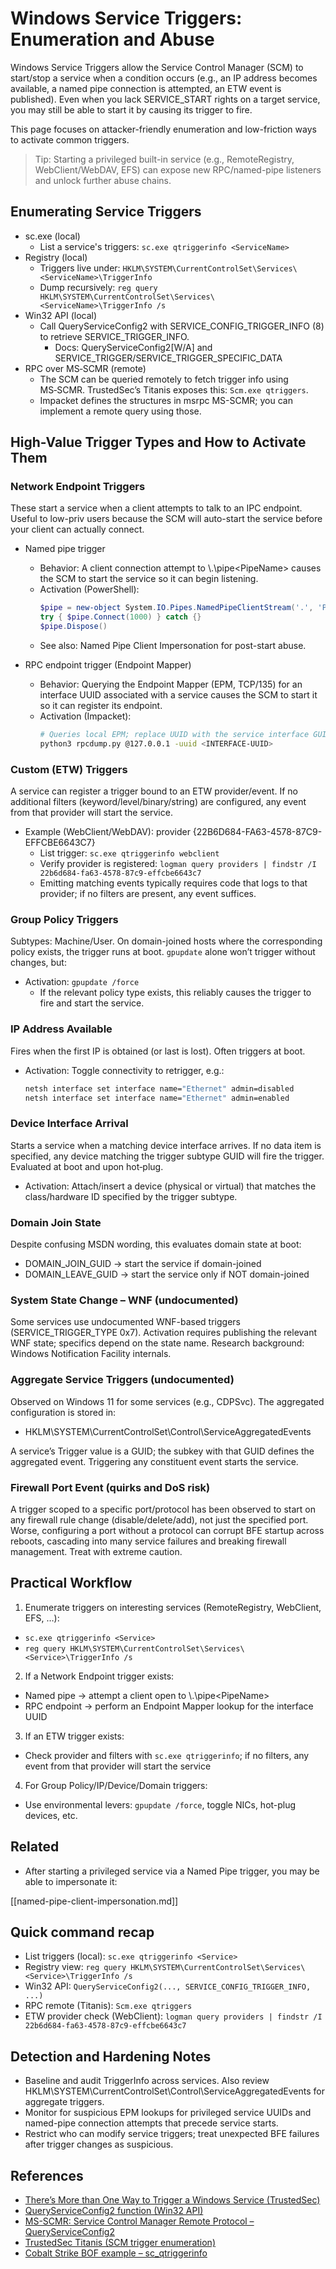 # Windows Service Triggers: Enumeration and Abuse

Windows Service Triggers allow the Service Control Manager (SCM) to start/stop a service when a condition occurs (e.g., an IP address becomes available, a named pipe connection is attempted, an ETW event is published). Even when you lack SERVICE_START rights on a target service, you may still be able to start it by causing its trigger to fire.

This page focuses on attacker-friendly enumeration and low-friction ways to activate common triggers.

> Tip: Starting a privileged built-in service (e.g., RemoteRegistry, WebClient/WebDAV, EFS) can expose new RPC/named-pipe listeners and unlock further abuse chains.

## Enumerating Service Triggers

- sc.exe (local)
  - List a service's triggers: `sc.exe qtriggerinfo <ServiceName>`
- Registry (local)
  - Triggers live under: `HKLM\SYSTEM\CurrentControlSet\Services\<ServiceName>\TriggerInfo`
  - Dump recursively: `reg query HKLM\SYSTEM\CurrentControlSet\Services\<ServiceName>\TriggerInfo /s`
- Win32 API (local)
  - Call QueryServiceConfig2 with SERVICE_CONFIG_TRIGGER_INFO (8) to retrieve SERVICE_TRIGGER_INFO.
    - Docs: QueryServiceConfig2[W/A] and SERVICE_TRIGGER/SERVICE_TRIGGER_SPECIFIC_DATA
- RPC over MS‑SCMR (remote)
  - The SCM can be queried remotely to fetch trigger info using MS‑SCMR. TrustedSec’s Titanis exposes this: `Scm.exe qtriggers`.
  - Impacket defines the structures in msrpc MS-SCMR; you can implement a remote query using those.

## High-Value Trigger Types and How to Activate Them

### Network Endpoint Triggers

These start a service when a client attempts to talk to an IPC endpoint. Useful to low-priv users because the SCM will auto-start the service before your client can actually connect.

- Named pipe trigger
  - Behavior: A client connection attempt to \\.\pipe\<PipeName> causes the SCM to start the service so it can begin listening.
  - Activation (PowerShell):
    ```powershell
    $pipe = new-object System.IO.Pipes.NamedPipeClientStream('.', 'PipeNameFromTrigger', [System.IO.Pipes.PipeDirection]::InOut)
    try { $pipe.Connect(1000) } catch {}
    $pipe.Dispose()
    ```
  - See also: Named Pipe Client Impersonation for post-start abuse.

- RPC endpoint trigger (Endpoint Mapper)
  - Behavior: Querying the Endpoint Mapper (EPM, TCP/135) for an interface UUID associated with a service causes the SCM to start it so it can register its endpoint.
  - Activation (Impacket):
    ```bash
    # Queries local EPM; replace UUID with the service interface GUID
    python3 rpcdump.py @127.0.0.1 -uuid <INTERFACE-UUID>
    ```

### Custom (ETW) Triggers

A service can register a trigger bound to an ETW provider/event. If no additional filters (keyword/level/binary/string) are configured, any event from that provider will start the service.

- Example (WebClient/WebDAV): provider {22B6D684-FA63-4578-87C9-EFFCBE6643C7}
  - List trigger: `sc.exe qtriggerinfo webclient`
  - Verify provider is registered: `logman query providers | findstr /I 22b6d684-fa63-4578-87c9-effcbe6643c7`
  - Emitting matching events typically requires code that logs to that provider; if no filters are present, any event suffices.

### Group Policy Triggers

Subtypes: Machine/User. On domain-joined hosts where the corresponding policy exists, the trigger runs at boot. `gpupdate` alone won’t trigger without changes, but:

- Activation: `gpupdate /force`
  - If the relevant policy type exists, this reliably causes the trigger to fire and start the service.

### IP Address Available

Fires when the first IP is obtained (or last is lost). Often triggers at boot.

- Activation: Toggle connectivity to retrigger, e.g.:
  ```cmd
  netsh interface set interface name="Ethernet" admin=disabled
  netsh interface set interface name="Ethernet" admin=enabled
  ```

### Device Interface Arrival

Starts a service when a matching device interface arrives. If no data item is specified, any device matching the trigger subtype GUID will fire the trigger. Evaluated at boot and upon hot‑plug.

- Activation: Attach/insert a device (physical or virtual) that matches the class/hardware ID specified by the trigger subtype.

### Domain Join State

Despite confusing MSDN wording, this evaluates domain state at boot:
- DOMAIN_JOIN_GUID → start the service if domain-joined
- DOMAIN_LEAVE_GUID → start the service only if NOT domain-joined

### System State Change – WNF (undocumented)

Some services use undocumented WNF-based triggers (SERVICE_TRIGGER_TYPE 0x7). Activation requires publishing the relevant WNF state; specifics depend on the state name. Research background: Windows Notification Facility internals.

### Aggregate Service Triggers (undocumented)

Observed on Windows 11 for some services (e.g., CDPSvc). The aggregated configuration is stored in:

- HKLM\SYSTEM\CurrentControlSet\Control\ServiceAggregatedEvents

A service’s Trigger value is a GUID; the subkey with that GUID defines the aggregated event. Triggering any constituent event starts the service.

### Firewall Port Event (quirks and DoS risk)

A trigger scoped to a specific port/protocol has been observed to start on any firewall rule change (disable/delete/add), not just the specified port. Worse, configuring a port without a protocol can corrupt BFE startup across reboots, cascading into many service failures and breaking firewall management. Treat with extreme caution.

## Practical Workflow

1) Enumerate triggers on interesting services (RemoteRegistry, WebClient, EFS, …):
- `sc.exe qtriggerinfo <Service>`
- `reg query HKLM\SYSTEM\CurrentControlSet\Services\<Service>\TriggerInfo /s`

2) If a Network Endpoint trigger exists:
- Named pipe → attempt a client open to \\.\pipe\<PipeName>
- RPC endpoint → perform an Endpoint Mapper lookup for the interface UUID

3) If an ETW trigger exists:
- Check provider and filters with `sc.exe qtriggerinfo`; if no filters, any event from that provider will start the service

4) For Group Policy/IP/Device/Domain triggers:
- Use environmental levers: `gpupdate /force`, toggle NICs, hot-plug devices, etc.

## Related

- After starting a privileged service via a Named Pipe trigger, you may be able to impersonate it:

[[named-pipe-client-impersonation.md]]

## Quick command recap

- List triggers (local): `sc.exe qtriggerinfo <Service>`
- Registry view: `reg query HKLM\SYSTEM\CurrentControlSet\Services\<Service>\TriggerInfo /s`
- Win32 API: `QueryServiceConfig2(..., SERVICE_CONFIG_TRIGGER_INFO, ...)`
- RPC remote (Titanis): `Scm.exe qtriggers`
- ETW provider check (WebClient): `logman query providers | findstr /I 22b6d684-fa63-4578-87c9-effcbe6643c7`

## Detection and Hardening Notes

- Baseline and audit TriggerInfo across services. Also review HKLM\SYSTEM\CurrentControlSet\Control\ServiceAggregatedEvents for aggregate triggers.
- Monitor for suspicious EPM lookups for privileged service UUIDs and named-pipe connection attempts that precede service starts.
- Restrict who can modify service triggers; treat unexpected BFE failures after trigger changes as suspicious.

## References
- [There’s More than One Way to Trigger a Windows Service (TrustedSec)](https://trustedsec.com/blog/theres-more-than-one-way-to-trigger-a-windows-service)
- [QueryServiceConfig2 function (Win32 API)](https://learn.microsoft.com/en-us/windows/win32/api/winsvc/nf-winsvc-queryserviceconfig2a)
- [MS-SCMR: Service Control Manager Remote Protocol – QueryServiceConfig2](https://learn.microsoft.com/en-us/openspecs/windows_protocols/ms-scmr/705b624a-13de-43cc-b8a2-99573da3635f)
- [TrustedSec Titanis (SCM trigger enumeration)](https://github.com/trustedsec/Titanis)
- [Cobalt Strike BOF example – sc_qtriggerinfo](https://github.com/trustedsec/CS-Situational-Awareness-BOF/blob/5d6f70be2e5023c340dc5f82303449504a9b7786/src/SA/sc_qtriggerinfo/entry.c#L56)

